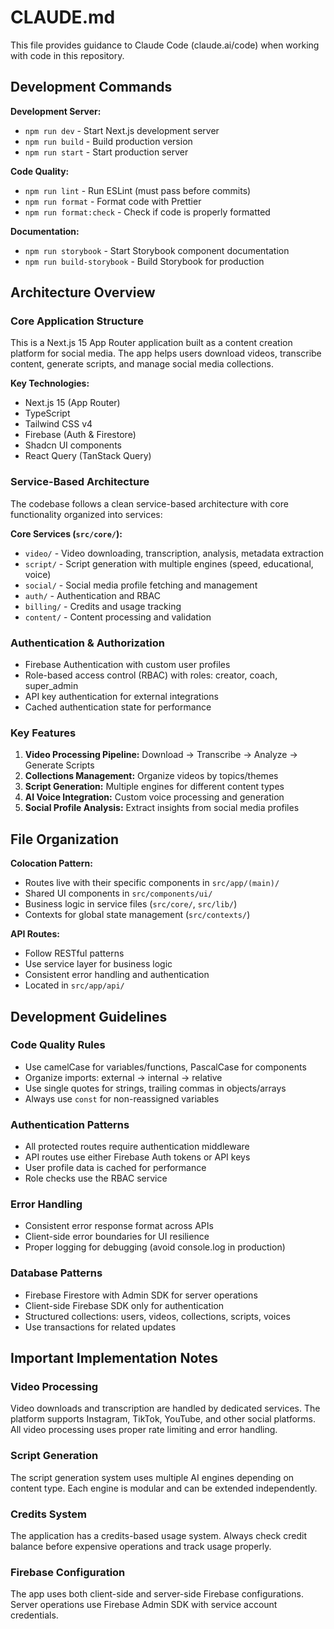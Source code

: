 # CLAUDE.md

This file provides guidance to Claude Code (claude.ai/code) when working with code in this repository.

## Development Commands

**Development Server:**

- `npm run dev` - Start Next.js development server
- `npm run build` - Build production version
- `npm run start` - Start production server

**Code Quality:**

- `npm run lint` - Run ESLint (must pass before commits)
- `npm run format` - Format code with Prettier
- `npm run format:check` - Check if code is properly formatted

**Documentation:**

- `npm run storybook` - Start Storybook component documentation
- `npm run build-storybook` - Build Storybook for production

## Architecture Overview

### Core Application Structure

This is a Next.js 15 App Router application built as a content creation platform for social media. The app helps users download videos, transcribe content, generate scripts, and manage social media collections.

**Key Technologies:**

- Next.js 15 (App Router)
- TypeScript
- Tailwind CSS v4
- Firebase (Auth & Firestore)
- Shadcn UI components
- React Query (TanStack Query)

### Service-Based Architecture

The codebase follows a clean service-based architecture with core functionality organized into services:

**Core Services (`src/core/`):**

- `video/` - Video downloading, transcription, analysis, metadata extraction
- `script/` - Script generation with multiple engines (speed, educational, voice)
- `social/` - Social media profile fetching and management
- `auth/` - Authentication and RBAC
- `billing/` - Credits and usage tracking
- `content/` - Content processing and validation

### Authentication & Authorization

- Firebase Authentication with custom user profiles
- Role-based access control (RBAC) with roles: creator, coach, super_admin
- API key authentication for external integrations
- Cached authentication state for performance

### Key Features

1. **Video Processing Pipeline:** Download → Transcribe → Analyze → Generate Scripts
2. **Collections Management:** Organize videos by topics/themes
3. **Script Generation:** Multiple engines for different content types
4. **AI Voice Integration:** Custom voice processing and generation
5. **Social Profile Analysis:** Extract insights from social media profiles

## File Organization

**Colocation Pattern:**

- Routes live with their specific components in `src/app/(main)/`
- Shared UI components in `src/components/ui/`
- Business logic in service files (`src/core/`, `src/lib/`)
- Contexts for global state management (`src/contexts/`)

**API Routes:**

- Follow RESTful patterns
- Use service layer for business logic
- Consistent error handling and authentication
- Located in `src/app/api/`

## Development Guidelines

### Code Quality Rules

- Use camelCase for variables/functions, PascalCase for components
- Organize imports: external → internal → relative
- Use single quotes for strings, trailing commas in objects/arrays
- Always use `const` for non-reassigned variables

### Authentication Patterns

- All protected routes require authentication middleware
- API routes use either Firebase Auth tokens or API keys
- User profile data is cached for performance
- Role checks use the RBAC service

### Error Handling

- Consistent error response format across APIs
- Client-side error boundaries for UI resilience
- Proper logging for debugging (avoid console.log in production)

### Database Patterns

- Firebase Firestore with Admin SDK for server operations
- Client-side Firebase SDK only for authentication
- Structured collections: users, videos, collections, scripts, voices
- Use transactions for related updates

## Important Implementation Notes

### Video Processing

Video downloads and transcription are handled by dedicated services. The platform supports Instagram, TikTok, YouTube, and other social platforms. All video processing uses proper rate limiting and error handling.

### Script Generation

The script generation system uses multiple AI engines depending on content type. Each engine is modular and can be extended independently.

### Credits System

The application has a credits-based usage system. Always check credit balance before expensive operations and track usage properly.

### Firebase Configuration

The app uses both client-side and server-side Firebase configurations. Server operations use Firebase Admin SDK with service account credentials.
